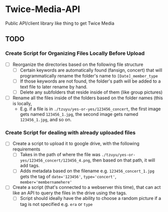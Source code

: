# Twice-Media-API
Public API/client library like thing to get Twice Media

## TODO
### Create Script for Organizing Files Locally Before Upload
  - [ ] Reorganize the directories based on the following file structure
    - [ ] Certain keywords are automatically found (fansign, concert) that will programmatically rename the folder's name to `[Date]_member_type`
    - [ ] If those keywords are not found, the folder's path will be added to a text file to later rename by hand.
    - [ ] Delete any subfolders that reside inside of them (like group pictures)
  - [ ] Rename all the files inside of the folders based on the folder names (this is locally, 
    - E.g. if a file is in `./tzuyu/yes-or-yes/123456_concert`, the first image gets named `123456_1.jpg`, the second image gets named `123456_1.jpg`, and so on.
### Create Script for dealing with already uploaded files
  - [ ] Create a script to upload it to google drive, with the following requirements
     - [ ] Takes in the path of where the file was `./tzuyu/yes-or-yes/123456_concert/123456_4.png`, then based on that path, it will add tags.
     - [ ] Adds metadata based on the filename e.g. `123456_concert_1.jpg` gets the tag of `date='123456'`, `type='concert'`, `member='membernamehere'`
  - [ ] Create a script (that's connected to a webserver this time), that can act like an API to query the files in the drive using the tags.
    - [ ] Script should ideally have the ability to choose a random picture if a tag is not specified e.g. `era` or `type`
